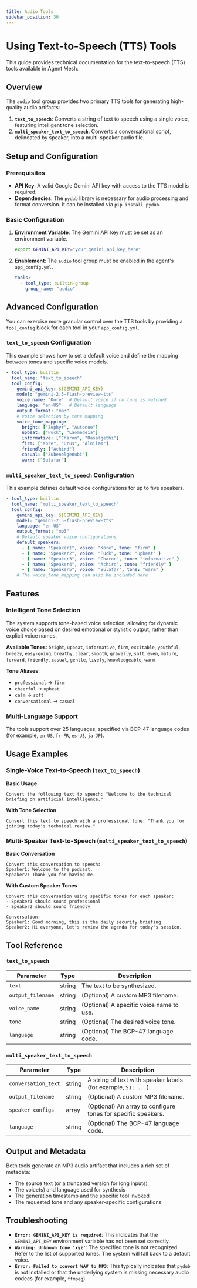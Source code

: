 ```yaml
---
title: Audio Tools
sidebar_position: 30
---
```


# Using Text-to-Speech (TTS) Tools

This guide provides technical documentation for the text-to-speech (TTS) tools available in Agent Mesh.

## Overview

The `audio` tool group provides two primary TTS tools for generating high-quality audio artifacts:

1.  **`text_to_speech`**: Converts a string of text to speech using a single voice, featuring intelligent tone selection.
2.  **`multi_speaker_text_to_speech`**: Converts a conversational script, delineated by speaker, into a multi-speaker audio file.

## Setup and Configuration

### Prerequisites
- **API Key**: A valid Google Gemini API key with access to the TTS model is required.
- **Dependencies**: The `pydub` library is necessary for audio processing and format conversion. It can be installed via `pip install pydub`.

### Basic Configuration
1.  **Environment Variable**: The Gemini API key must be set as an environment variable.
    ```bash
    export GEMINI_API_KEY="your_gemini_api_key_here"
    ```
2.  **Enablement**: The `audio` tool group must be enabled in the agent's `app_config.yml`.
    ```yaml
    tools:
      - tool_type: builtin-group
        group_name: "audio"
    ```

## Advanced Configuration

You can exercise more granular control over the TTS tools by providing a `tool_config` block for each tool in your `app_config.yml`.

### `text_to_speech` Configuration

This example shows how to set a default voice and define the mapping between tones and specific voice models.

```yaml
- tool_type: builtin
  tool_name: "text_to_speech"
  tool_config:
    gemini_api_key: ${GEMINI_API_KEY}
    model: "gemini-2.5-flash-preview-tts"
    voice_name: "Kore"  # Default voice if no tone is matched
    language: "en-US"   # Default language
    output_format: "mp3"
    # Voice selection by tone mapping
    voice_tone_mapping:
      bright: ["Zephyr", "Autonoe"]
      upbeat: ["Puck", "Laomedeia"]
      informative: ["Charon", "Rasalgethi"]
      firm: ["Kore", "Orus", "Alnilam"]
      friendly: ["Achird"]
      casual: ["Zubenelgenubi"]
      warm: ["Sulafar"]
```

### `multi_speaker_text_to_speech` Configuration

This example defines default voice configurations for up to five speakers.

```yaml
- tool_type: builtin
  tool_name: "multi_speaker_text_to_speech"
  tool_config:
    gemini_api_key: ${GEMINI_API_KEY}
    model: "gemini-2.5-flash-preview-tts"
    language: "en-US"
    output_format: "mp3"
    # Default speaker voice configurations
    default_speakers:
      - { name: "Speaker1", voice: "Kore", tone: "firm" }
      - { name: "Speaker2", voice: "Puck", tone: "upbeat" }
      - { name: "Speaker3", voice: "Charon", tone: "informative" }
      - { name: "Speaker4", voice: "Achird", tone: "friendly" }
      - { name: "Speaker5", voice: "Sulafar", tone: "warm" }
    # The voice_tone_mapping can also be included here
```

## Features

### Intelligent Tone Selection
The system supports tone-based voice selection, allowing for dynamic voice choice based on desired emotional or stylistic output, rather than explicit voice names.

**Available Tones**:
`bright`, `upbeat`, `informative`, `firm`, `excitable`, `youthful`, `breezy`, `easy-going`, `breathy`, `clear`, `smooth`, `gravelly`, `soft`, `even`, `mature`, `forward`, `friendly`, `casual`, `gentle`, `lively`, `knowledgeable`, `warm`

**Tone Aliases**:
- `professional` → `firm`
- `cheerful` → `upbeat`
- `calm` → `soft`
- `conversational` → `casual`

### Multi-Language Support
The tools support over 25 languages, specified via BCP-47 language codes (for example, `en-US`, `fr-FR`, `es-US`, `ja-JP`).

## Usage Examples

### Single-Voice Text-to-Speech (`text_to_speech`)

**Basic Usage**
```
Convert the following text to speech: "Welcome to the technical briefing on artificial intelligence."
```

**With Tone Selection**
```
Convert this text to speech with a professional tone: "Thank you for joining today's technical review."
```

### Multi-Speaker Text-to-Speech (`multi_speaker_text_to_speech`)

**Basic Conversation**
```
Convert this conversation to speech:
Speaker1: Welcome to the podcast.
Speaker2: Thank you for having me.
```

**With Custom Speaker Tones**
```
Convert this conversation using specific tones for each speaker:
- Speaker1 should sound professional
- Speaker2 should sound friendly

Conversation:
Speaker1: Good morning, this is the daily security briefing.
Speaker2: Hi everyone, let's review the agenda for today's session.
```

## Tool Reference

### `text_to_speech`
| Parameter         | Type   | Description                   |
| ----------------- | ------ | ----------------------------- |
| `text`            | string | The text to be synthesized.   |
| `output_filename` | string | (Optional) A custom MP3 filename. |
| `voice_name`      | string | (Optional) A specific voice name to use. |
| `tone`            | string | (Optional) The desired voice tone.  |
| `language`        | string | (Optional) The BCP-47 language code. |

### `multi_speaker_text_to_speech`
| Parameter           | Type  | Description                               |
| ------------------- | ----- | ----------------------------------------- |
| `conversation_text` | string| A string of text with speaker labels (for example, `S1: ...`). |
| `output_filename`   | string| (Optional) A custom MP3 filename.           |
| `speaker_configs`   | array | (Optional) An array to configure tones for specific speakers.  |
| `language`          | string| (Optional) The BCP-47 language code.          |

## Output and Metadata

Both tools generate an MP3 audio artifact that includes a rich set of metadata:
- The source text (or a truncated version for long inputs)
- The voice(s) and language used for synthesis
- The generation timestamp and the specific tool invoked
- The requested tone and any speaker-specific configurations

## Troubleshooting

- **`Error: GEMINI_API_KEY is required`**: This indicates that the `GEMINI_API_KEY` environment variable has not been set correctly.
- **`Warning: Unknown tone 'xyz'`**: The specified tone is not recognized. Refer to the list of supported tones. The system will fall back to a default voice.
- **`Error: Failed to convert WAV to MP3`**: This typically indicates that `pydub` is not installed or that the underlying system is missing necessary audio codecs (for example, `ffmpeg`).
